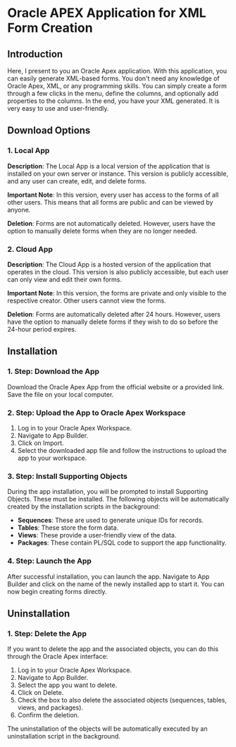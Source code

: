 <h1>Oracle APEX Application for XML Form Creation</h1>

<h2>Introduction</h2>

<p>Here, I present to you an Oracle Apex application. With this application, you can easily generate XML-based forms. You don't need any knowledge of Oracle Apex, XML, or any programming skills. You can simply create a form through a few clicks in the menu, define the columns, and optionally add properties to the columns. In the end, you have your XML generated. It is very easy to use and user-friendly.</p>

<h2>Download Options</h2>

<h3>1. Local App</h3>

<p><strong>Description</strong>: The Local App is a local version of the application that is installed on your own server or instance. This version is publicly accessible, and any user can create, edit, and delete forms.</p>

<p><strong>Important Note</strong>: In this version, every user has access to the forms of all other users. This means that all forms are public and can be viewed by anyone.</p>

<p><strong>Deletion</strong>: Forms are not automatically deleted. However, users have the option to manually delete forms when they are no longer needed.</p>

<h3>2. Cloud App</h3>

<p><strong>Description</strong>: The Cloud App is a hosted version of the application that operates in the cloud. This version is also publicly accessible, but each user can only view and edit their own forms.</p>

<p><strong>Important Note</strong>: In this version, the forms are private and only visible to the respective creator. Other users cannot view the forms.</p>

<p><strong>Deletion</strong>: Forms are automatically deleted after 24 hours. However, users have the option to manually delete forms if they wish to do so before the 24-hour period expires.</p>

<h2>Installation</h2>

<h3>1. Step: Download the App</h3>

<p>Download the Oracle Apex App from the official website or a provided link. Save the file on your local computer.</p>

<h3>2. Step: Upload the App to Oracle Apex Workspace</h3>

<ol>
<li>Log in to your Oracle Apex Workspace.</li>
<li>Navigate to App Builder.</li>
<li>Click on Import.</li>
<li>Select the downloaded app file and follow the instructions to upload the app to your workspace.</li>
</ol>

<h3>3. Step: Install Supporting Objects</h3>

<p>During the app installation, you will be prompted to install Supporting Objects. These must be installed. The following objects will be automatically created by the installation scripts in the background:</p>

<ul>
<li><strong>Sequences</strong>: These are used to generate unique IDs for records.</li>
<li><strong>Tables</strong>: These store the form data.</li>
<li><strong>Views</strong>: These provide a user-friendly view of the data.</li>
<li><strong>Packages</strong>: These contain PL/SQL code to support the app functionality.</li>
</ul>

<h3>4. Step: Launch the App</h3>

<p>After successful installation, you can launch the app. Navigate to App Builder and click on the name of the newly installed app to start it. You can now begin creating forms directly.</p>

<h2>Uninstallation</h2>

<h3>1. Step: Delete the App</h3>

<p>If you want to delete the app and the associated objects, you can do this through the Oracle Apex interface:</p>

<ol>
<li>Log in to your Oracle Apex Workspace.</li>
<li>Navigate to App Builder.</li>
<li>Select the app you want to delete.</li>
<li>Click on Delete.</li>
<li>Check the box to also delete the associated objects (sequences, tables, views, and packages).</li>
<li>Confirm the deletion.</li>
</ol>

<p>The uninstallation of the objects will be automatically executed by an uninstallation script in the background.</p>
